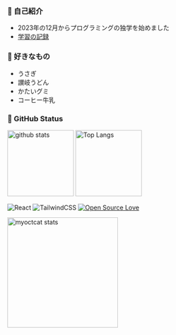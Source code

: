 ### 🐌 自己紹介
- 2023年の12月からプログラミングの独学を始めました
- [学習の記録](https://scrapbox.io/kagomelog/)

### 🐇 好きなもの
- うさぎ
- 讃岐うどん
- かたいグミ
- コーヒー牛乳
  
### 👾 GitHub Status

<p align="left"> 
  <img alt="github stats" height="150px" src="https://github-readme-stats.vercel.app/api?username=kagomen&hide_title=true&text_color=777&bg_color=00000000&theme=gotham" />
  <img alt="Top Langs" height="150px" src="https://github-readme-stats.vercel.app/api/top-langs/?username=kagomen&layout=compact&show_icons=true&card_width=382&title_color=777&text_color=777&bg_color=00000000&theme=gotham" />
</p>

![React](https://img.shields.io/badge/-React-61DAFB.svg?logo=react&logoColor=fff&textColor=fff)
![TailwindCSS](https://img.shields.io/badge/-Tailwind_CSS-06B6D4.svg?logo=tailwindcss&logoColor=fff)
[![Open Source Love](https://badges.frapsoft.com/os/v2/open-source.svg?v=103)](https://github.com/ellerbrock/open-source-badges/)

<img alt="myoctcat stats" height="250px" src="https://github.com/kagomen/kagomen/assets/154225199/92d6d603-dc1f-4459-978c-9640b421fffe">
